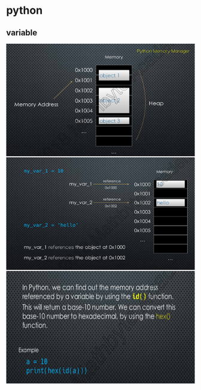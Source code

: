 # python 




## variable

<img src="./img/1.png" width="600" height="300" />

<img src="./img/2.png" width="600" height="300" />

<img src="./img/3.png" width="600" height="300" />